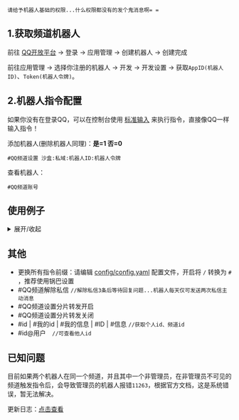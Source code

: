 `请给予机器人基础的权限...什么权限都没有的发个鬼消息啊= =`

## 1.获取频道机器人

前往 [QQ开放平台](https://q.qq.com/) -> 登录 -> 应用管理 -> 创建机器人 -> 创建完成

前往应用管理 -> 选择你注册的机器人 -> 开发 -> 开发设置 -> 获取`AppID(机器人ID)`、`Token(机器人令牌)`。

## 2.机器人指令配置

如果你没有在登录QQ，可以在控制台使用 [标准输入](./stdin.md) 来执行指令，直接像QQ一样输入指令！

添加机器人(删除机器人同理)：**是=1 否=0**
```
#QQ频道设置 沙盒:私域:机器人ID:机器人令牌 
```

查看机器人：
```
#QQ频道账号
```

## 使用例子

<details><summary>展开/收起</summary>

是否沙盒：`否`

是否私域：`是`

AppID(机器人ID)：`123456789`

Token(机器人令牌)：`abcdefghijklmnopqrstuvwxyz123456`


添加机器人：
```
#QQ频道设置 0:1:123456789:abcdefghijklmnopqrstuvwxyz123456
```

删除机器人（相同指令）：
```
#QQ频道设置 0:1:123456789:abcdefghijklmnopqrstuvwxyz123456
```

查看机器人：
```
#QQ频道账号
```
</details>

## 其他

- 更换所有指令前缀：请编辑 [config/config.yaml](../config/config.yaml) 配置文件，开启将 `/` 转换为 `#` ，推荐使用锅巴设置
- #QQ频道解除私信  `//解除私信3条后等待回复问题...机器人每天仅可发送两次私信主动消息`
- #QQ频道设置分片转发开启
- #QQ频道设置分片转发关闭
- #id | #我的id | #我的信息 | #ID | #信息  `//获取个人id、频道id`
- #id@用户`  //可查看他人id`

## 已知问题

目前如果两个机器人在同一个频道，并且其中一个非管理员，在非管理员不可见的频道触发指令后，会导致管理员的机器人报错`11263`，根据官方文档，这是系统错误，暂无法解决。

更新日志：[点击查看](./CHANGELOG_qg.md)